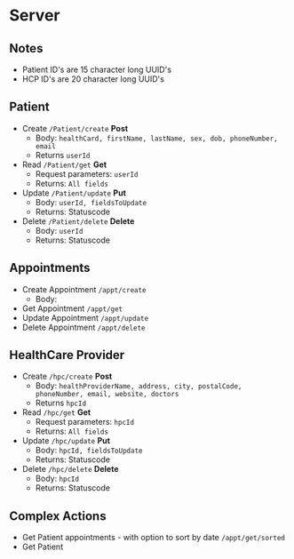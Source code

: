# Server
## Notes
- Patient ID's are 15 character long UUID's
- HCP ID's are 20 character long UUID's

## Patient
- Create `/Patient/create` **Post**
  - Body: `healthCard, firstName, lastName, sex, dob, phoneNumber, email`
  - Returns `userId`
- Read `/Patient/get` **Get**
  - Request parameters: `userId`
  - Returns: `All fields`
- Update `/Patient/update` **Put**
  - Body: `userId, fieldsToUpdate`
  - Returns: Statuscode
- Delete `/Patient/delete` **Delete**
  - Body: `userId`
  - Returns: Statuscode


## Appointments
- Create Appointment `/appt/create`
  - Body: 
- Get Appointment `/appt/get`
- Update Appointment `/appt/update`
- Delete Appointment `/appt/delete`

## HealthCare Provider
- Create `/hpc/create` **Post**
  - Body: `healthProviderName, address, city, postalCode, phoneNumber, email, website, doctors`
  - Returns `hpcId`
- Read `/hpc/get` **Get**
  - Request parameters: `hpcId`
  - Returns: `All fields`
- Update `/hpc/update` **Put**
  - Body: `hpcId, fieldsToUpdate`
  - Returns: Statuscode
- Delete `/hpc/delete` **Delete**
  - Body: `hpcId`
  - Returns: Statuscode
  
## Complex Actions
- Get Patient appointments - with option to sort by date `/appt/get/sorted`
- Get Patient 